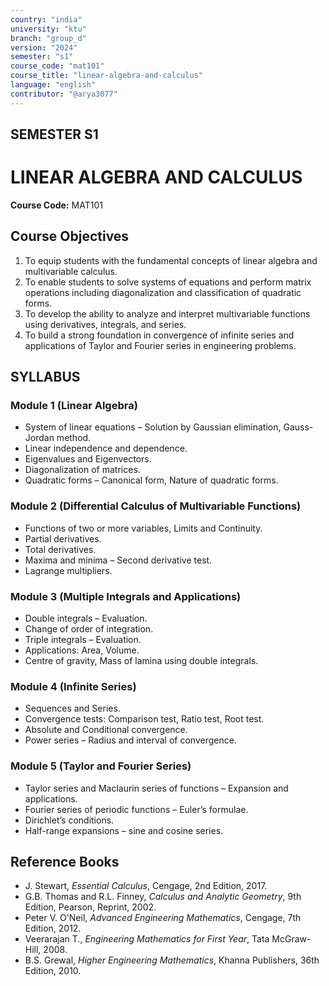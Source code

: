 ```yaml
---
country: "india"
university: "ktu"
branch: "group_d"
version: "2024"
semester: "s1"
course_code: "mat101"
course_title: "linear-algebra-and-calculus"
language: "english"
contributor: "@arya3077"
---
```


## SEMESTER S1
# LINEAR ALGEBRA AND CALCULUS
**Course Code:** MAT101  

## Course Objectives
1. To equip students with the fundamental concepts of linear algebra and multivariable calculus.  
2. To enable students to solve systems of equations and perform matrix operations including diagonalization and classification of quadratic forms.  
3. To develop the ability to analyze and interpret multivariable functions using derivatives, integrals, and series.  
4. To build a strong foundation in convergence of infinite series and applications of Taylor and Fourier series in engineering problems.  

## SYLLABUS

### Module 1 (Linear Algebra)  
* System of linear equations – Solution by Gaussian elimination, Gauss-Jordan method.  
* Linear independence and dependence.  
* Eigenvalues and Eigenvectors.  
* Diagonalization of matrices.  
* Quadratic forms – Canonical form, Nature of quadratic forms.  

### Module 2 (Differential Calculus of Multivariable Functions)  
* Functions of two or more variables, Limits and Continuity.  
* Partial derivatives.  
* Total derivatives.  
* Maxima and minima – Second derivative test.  
* Lagrange multipliers.  

### Module 3 (Multiple Integrals and Applications)  
* Double integrals – Evaluation.  
* Change of order of integration.  
* Triple integrals – Evaluation.  
* Applications: Area, Volume.  
* Centre of gravity, Mass of lamina using double integrals.  

### Module 4 (Infinite Series)  
* Sequences and Series.  
* Convergence tests: Comparison test, Ratio test, Root test.  
* Absolute and Conditional convergence.  
* Power series – Radius and interval of convergence.  

### Module 5 (Taylor and Fourier Series)  
* Taylor series and Maclaurin series of functions – Expansion and applications.  
* Fourier series of periodic functions – Euler’s formulae.  
* Dirichlet’s conditions.  
* Half-range expansions – sine and cosine series.  

## Reference Books
* J. Stewart, *Essential Calculus*, Cengage, 2nd Edition, 2017.  
* G.B. Thomas and R.L. Finney, *Calculus and Analytic Geometry*, 9th Edition, Pearson, Reprint, 2002.  
* Peter V. O'Neil, *Advanced Engineering Mathematics*, Cengage, 7th Edition, 2012.  
* Veerarajan T., *Engineering Mathematics for First Year*, Tata McGraw-Hill, 2008.  
* B.S. Grewal, *Higher Engineering Mathematics*, Khanna Publishers, 36th Edition, 2010.  

